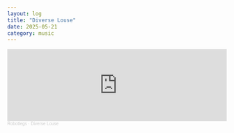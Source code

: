 ```yaml
---
layout: log
title: "Diverse Louse"
date: 2025-05-21
category: music
---
```


<iframe width="100%" height="166" scrolling="no" frameborder="no" allow="autoplay" src="https://w.soundcloud.com/player/?url=https%3A//api.soundcloud.com/tracks/2099778030&color=%2374806c&auto_play=false&hide_related=true&show_comments=false&show_user=true&show_reposts=false&show_teaser=false"></iframe><div style="font-size: 10px; color: #cccccc;line-break: anywhere;word-break: normal;overflow: hidden;white-space: nowrap;text-overflow: ellipsis; font-family: Interstate,Lucida Grande,Lucida Sans Unicode,Lucida Sans,Garuda,Verdana,Tahoma,sans-serif;font-weight: 100;"><a href="https://soundcloud.com/aleksey-lobanov-1" title="Robotlegs" target="_blank" style="color: #cccccc; text-decoration: none;">Robotlegs</a> · <a href="https://soundcloud.com/aleksey-lobanov-1/diverse-louse" title="Diverse Louse" target="_blank" style="color: #cccccc; text-decoration: none;">Diverse Louse</a></div>